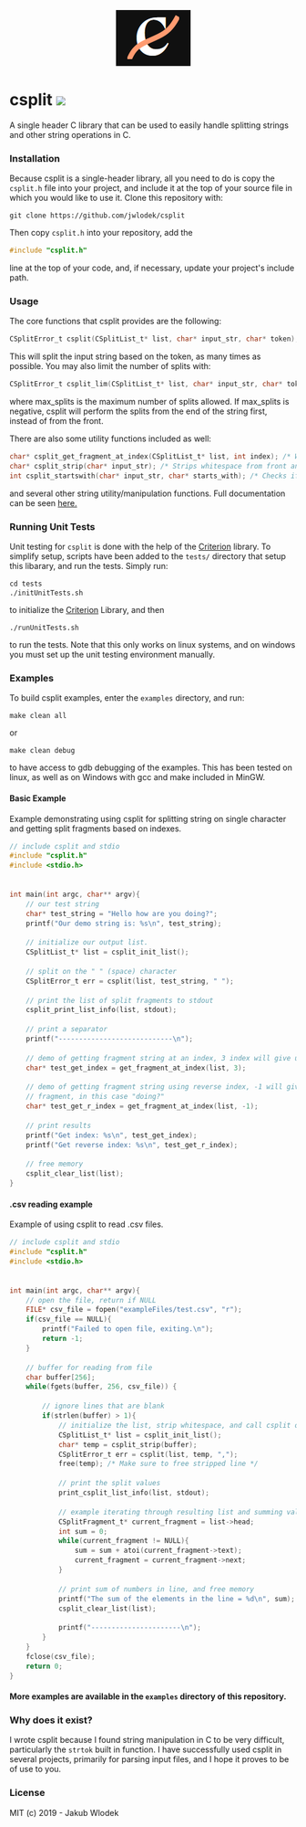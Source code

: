 <p align="center">
    <img src="docs/assets/csplit_logo.png">
</p>

# csplit ![](https://travis-ci.org/jwlodek/csplit.svg?branch=master)

A single header C library that can be used to easily handle splitting strings and other string operations in C.

### Installation

Because csplit is a single-header library, all you need to do is copy the `csplit.h` file into your project, and
include it at the top of your source file in which you would like to use it. Clone this repository with:
```
git clone https://github.com/jwlodek/csplit
```
Then copy `csplit.h` into your repository, add the
```C
#include "csplit.h"
```
line at the top of your code, and, if necessary, update your project's include path.

### Usage

The core functions that csplit provides are the following:
```C
CSplitError_t csplit(CSplitList_t* list, char* input_str, char* token);
```
This will split the input string based on the token, as many times as possible. You may also limit the number of splits with:
```C
CSplitError_t csplit_lim(CSplitList_t* list, char* input_str, char* token, int max_splits);
```
where max_splits is the maximum number of splits allowed. If max_splits is negative, csplit will perform the splits from the end of the string first, instead of from the front.

There are also some utility functions included as well:
```C
char* csplit_get_fragment_at_index(CSplitList_t* list, int index); /* Will return text at given index in list */
char* csplit_strip(char* input_str); /* Strips whitespace from front and rear of string */
int csplit_startswith(char* input_str, char* starts_with); /* Checks if string starts with given token. */
```
and several other string utility/manipulation functions. Full documentation can be seen [here.](https://jwlodek.github.io/csplit-docs/)

### Running Unit Tests

Unit testing for `csplit` is done with the help of the [Criterion](https://github.com/Snaipe/Criterion) library. To simplify setup, scripts have been added to the `tests/` directory that setup this libarary, and run the tests. Simply run:
```
cd tests
./initUnitTests.sh
```
to initialize the [Criterion](https://github.com/Snaipe/Criterion) Library, and then
```
./runUnitTests.sh
```
to run the tests. Note that this only works on linux systems, and on windows you must set up the unit testing environment manually.

### Examples

To build csplit examples, enter the `examples` directory, and run:
```
make clean all
```
or
```
make clean debug
```
to have access to gdb debugging of the examples. This has been tested on linux, as well as on Windows with gcc and make included in MinGW.

#### Basic Example

Example demonstrating using csplit for splitting string on single character and getting split fragments based on indexes.
```C
// include csplit and stdio
#include "csplit.h"
#include <stdio.h>


int main(int argc, char** argv){
    // our test string
    char* test_string = "Hello how are you doing?";
    printf("Our demo string is: %s\n", test_string);

    // initialize our output list.
    CSplitList_t* list = csplit_init_list();

    // split on the " " (space) character
    CSplitError_t err = csplit(list, test_string, " ");

    // print the list of split fragments to stdout
    csplit_print_list_info(list, stdout);

    // print a separator
    printf("----------------------------\n");

    // demo of getting fragment string at an index, 3 index will give us "you"
    char* test_get_index = get_fragment_at_index(list, 3);

    // demo of getting fragment string using reverse index, -1 will give us the last
    // fragment, in this case "doing?"
    char* test_get_r_index = get_fragment_at_index(list, -1);

    // print results
    printf("Get index: %s\n", test_get_index);
    printf("Get reverse index: %s\n", test_get_r_index);

    // free memory
    csplit_clear_list(list);
}
```

#### .csv reading example

Example of using csplit to read .csv files.
```C
// include csplit and stdio
#include "csplit.h"
#include <stdio.h>


int main(int argc, char** argv){
    // open the file, return if NULL
    FILE* csv_file = fopen("exampleFiles/test.csv", "r");
    if(csv_file == NULL){
        printf("Failed to open file, exiting.\n");
        return -1;
    }

    // buffer for reading from file
    char buffer[256];
    while(fgets(buffer, 256, csv_file)) {

        // ignore lines that are blank
        if(strlen(buffer) > 1){
            // initialize the list, strip whitespace, and call csplit on commas
            CSplitList_t* list = csplit_init_list();
            char* temp = csplit_strip(buffer);
            CSplitError_t err = csplit(list, temp, ",");
            free(temp); /* Make sure to free stripped line */

            // print the split values
            print_csplit_list_info(list, stdout);

            // example iterating through resulting list and summing values read from .csv file
            CSplitFragment_t* current_fragment = list->head;
            int sum = 0;
            while(current_fragment != NULL){
                sum = sum + atoi(current_fragment->text);
                current_fragment = current_fragment->next;
            }

            // print sum of numbers in line, and free memory
            printf("The sum of the elements in the line = %d\n", sum);
            csplit_clear_list(list);

            printf("----------------------\n");
        }
    }
    fclose(csv_file);
    return 0;
}
```

#### More examples are available in the `examples` directory of this repository.

### Why does it exist?

I wrote csplit because I found string manipulation in C to be very difficult, particularly the `strtok` built in function. I have successfully used csplit in several projects, primarily for parsing input files, and I hope it proves to be of use to you.

### License

MIT (c) 2019 - Jakub Wlodek
